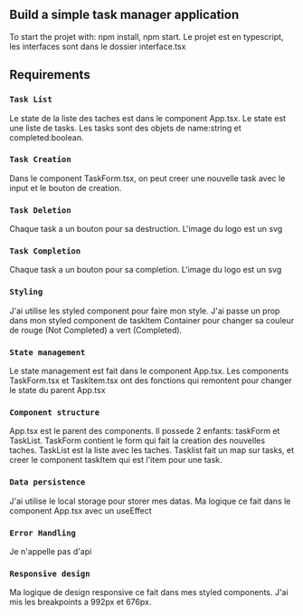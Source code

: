 ## Build a simple task manager application

To start the projet with: npm install, npm start.
Le projet est en typescript, les interfaces sont dans le dossier interface.tsx

## Requirements

### `Task List`

Le state de la liste des taches est dans le component App.tsx. Le state est une liste de tasks. Les tasks sont des objets de name:string et completed:boolean.

### `Task Creation`

Dans le component TaskForm.tsx, on peut creer une nouvelle task avec le input et le bouton de creation.

### `Task Deletion`

Chaque task a un bouton pour sa destruction. L'image du logo est un svg

### `Task Completion`

Chaque task a un bouton pour sa completion. L'image du logo est un svg

### `Styling`

J'ai utilise les styled component pour faire mon style. J'ai passe un prop dans mon styled component de taskItem Container pour changer sa couleur de rouge (Not Completed) a vert (Completed).

### `State management`

Le state management est fait dans le component App.tsx. Les components TaskForm.tsx et TaskItem.tsx ont des fonctions qui remontent pour changer le state du parent App.tsx

### `Component structure`

App.tsx est le parent des components. Il possede 2 enfants: taskForm et TaskList. TaskForm contient le form qui fait la creation des nouvelles taches. TaskList est la liste avec les taches. Tasklist fait un map sur tasks, et creer le component taskItem qui est l'item pour une task.

### `Data persistence`

J'ai utilise le local storage pour storer mes datas. Ma logique ce fait dans le component App.tsx avec un useEffect

### `Error Handling`

Je n'appelle pas d'api

### `Responsive design`

Ma logique de design responsive ce fait dans mes styled components. J'ai mis les breakpoints a 992px et 676px.
